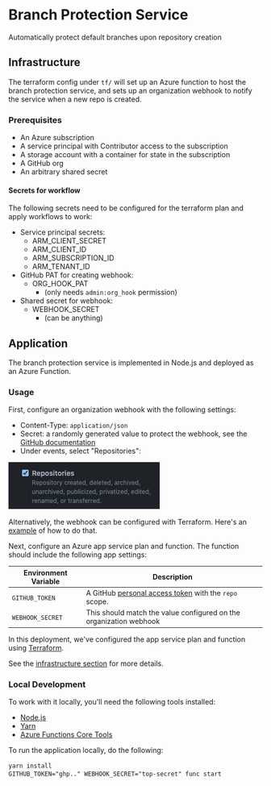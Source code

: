 # Branch Protection Service
Automatically protect default branches upon repository creation

## Infrastructure

The terraform config under `tf/` will set up an Azure function to host the branch protection service,
and sets up an organization webhook to notify the service when a new repo is created.

### Prerequisites
* An Azure subscription
* A service principal with Contributor access to the subscription
* A storage account with a container for state in the subscription
* A GitHub org
* An arbitrary shared secret

#### Secrets for workflow
The following secrets need to be configured for the terraform plan and apply workflows to work:
* Service principal secrets:
    * ARM_CLIENT_SECRET
    * ARM_CLIENT_ID
    * ARM_SUBSCRIPTION_ID
    * ARM_TENANT_ID
* GitHub PAT for creating webhook:
    * ORG_HOOK_PAT
        * (only needs `admin:org_hook` permission)
* Shared secret for webhook:
    * WEBHOOK_SECRET
        * (can be anything)

## Application

The branch protection service is implemented in Node.js and deployed as an Azure Function. 

### Usage

First, configure an organization webhook with the following settings:

- Content-Type: `application/json`
- Secret: a randomly generated value to protect the webhook, see the [GitHub documentation](https://docs.github.com/en/developers/webhooks-and-events/webhooks/securing-your-webhooks#setting-your-secret-token)
- Under events, select "Repositories":

![repo](./assets/event.png)

Alternatively, the webhook can be configured with Terraform. Here's an [example](https://github.com/liatrio-tech-challenge/branch-protection-service/blob/main/tf/github.tf) of how to do that.

Next, configure an Azure app service plan and function. The function should include the following app settings:

| Environment Variable | Description                                                                                                                                                               |
|----------------------|---------------------------------------------------------------------------------------------------------------------------------------------------------------------------|
| `GITHUB_TOKEN`       | A GitHub [personal access token](https://docs.github.com/en/authentication/keeping-your-account-and-data-secure/creating-a-personal-access-token) with the `repo` scope.  |
| `WEBHOOK_SECRET`     | This should match the value configured on the organization webhook                                                                                                        |

In this deployment, we've configured the app service plan and function using [Terraform](https://github.com/liatrio-tech-challenge/branch-protection-service/blob/9f93c92e25fdfa56c873a520c293aae264d7ab90/tf/app_function.tf#L14-L40).

See the [infrastructure section](#infrastructure) for more details.

### Local Development

To work with it locally, you'll need the following tools installed:

- [Node.js](https://nodejs.org/)
- [Yarn](https://yarnpkg.com/)
- [Azure Functions Core Tools](https://docs.microsoft.com/en-us/azure/azure-functions/functions-run-local?tabs=v4%2Cmacos%2Ccsharp%2Cportal%2Cbash%2Ckeda#install-the-azure-functions-core-tools)

To run the application locally, do the following:

```shell
yarn install
GITHUB_TOKEN="ghp.." WEBHOOK_SECRET="top-secret" func start
```
